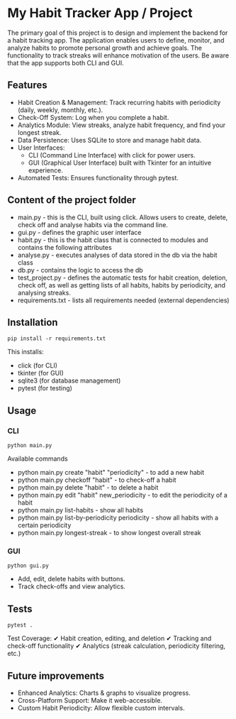 # My Habit Tracker App / Project

The primary goal of this project is to design and implement the backend for a habit tracking
app. The application enables users to define, monitor, and analyze
habits to promote personal growth and achieve goals. The functionality to track streaks will enhance motivation of the users. 
Be aware that the app supports both CLI and GUI. 

## Features

- Habit Creation & Management: Track recurring habits with periodicity (daily, weekly, monthly, etc.).
- Check-Off System: Log when you complete a habit.
- Analytics Module: View streaks, analyze habit frequency, and find your longest streak.
- Data Persistence: Uses SQLite to store and manage habit data.
- User Interfaces:
  - CLI (Command Line Interface) with click for power users.
  - GUI (Graphical User Interface) built with Tkinter for an intuitive experience.
- Automated Tests: Ensures functionality through pytest.

## Content of the project folder

- main.py - this is the CLI, built using click. Allows users to create, delete, check off and analyse habits via the command line.
- gui.py - defines the graphic user interface
- habit.py - this is the habit class that is connected to modules and contains the following attributes
- analyse.py - executes analyses of data stored in the db via the habit class
- db.py - contains the logic to access the db
- test_project.py - defines the automatic tests for habit creation, deletion, check off, as well as getting lists of all habits, habits by periodicity, and analysing streaks. 
- requirements.txt - lists all requirements needed (external dependencies)

## Installation

```shell
pip install -r requirements.txt
```
This installs:

- click (for CLI)
- tkinter (for GUI)
- sqlite3 (for database management)
- pytest (for testing)

## Usage

### CLI

```shell
python main.py
```

Available commands 
- python main.py create "habit" "periodicity" - to add a new habit
- python main.py checkoff "habit" - to check-off a habit
- python main.py delete "habit" - to delete a habit
- python main.py edit "habit" new_periodicity - to edit the periodicity of a habit
- python main.py list-habits - show all habits
- python main.py list-by-periodicity periodicity - show all habits with a certain periodicity
- python main.py longest-streak - to show longest overall streak


### GUI

```shell
python gui.py
```

- Add, edit, delete habits with buttons.
- Track check-offs and view analytics.


## Tests

```shell
pytest .
```

Test Coverage:
✔ Habit creation, editing, and deletion
✔ Tracking and check-off functionality
✔ Analytics (streak calculation, periodicity filtering, etc.)

## Future improvements

- Enhanced Analytics: Charts & graphs to visualize progress.
- Cross-Platform Support: Make it web-accessible.
- Custom Habit Periodicity: Allow flexible custom intervals.
